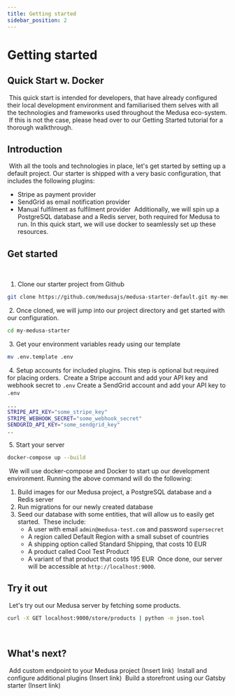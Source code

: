 ```yaml
---
title: Getting started
sidebar_position: 2
---
```


# Getting started
## Quick Start w. Docker
​
This quick start is intended for developers, that have already configured their local development environment and familiarised them selves with all the technologies and frameworks used throughout the Medusa eco-system.
​
If this is not the case, please head over to our Getting Started tutorial for a thorough walkthrough.
​
## Introduction
​
With all the tools and technologies in place, let's get started by setting up a default project. Our starter is shipped with a very basic configuration, that includes the following plugins:
​
- Stripe as payment provider
- SendGrid as email notification provider
- Manual fulfilment as fulfilment provider
​
Additionally, we will spin up a PostgreSQL database and a Redis server, both required for Medusa to run. In this quick start, we will use docker to seamlessly set up these resources.
​
## Get started
​
1. Clone our starter project from Github
​
```bash
git clone https://github.com/medusajs/medusa-starter-default.git my-medusa-starter
```
​
2. Once cloned, we will jump into our project directory and get started with our configuration.
​
```bash
cd my-medusa-starter
```
​
3. Get your environment variables ready using our template
​
```bash
mv .env.template .env
```
​
4. Setup accounts for included plugins. This step is optional but required for placing orders.
​
Create a Stripe account and add your API key and webhook secret to `.env`
Create a SendGrid account and add your API key to `.env`
​
```bash
...
STRIPE_API_KEY="some_stripe_key"
STRIPE_WEBHOOK_SECRET="some_webhook_secret"
SENDGRID_API_KEY="some_sendgrid_key"
..
```
​
5. Start your server
​
```bash
docker-compose up --build
```
​
We will use docker-compose and Docker to start up our development environment. Running the above command will do the following:
​
1. Build images for our Medusa project, a PostgreSQL database and a Redis server
2. Run migrations for our newly created database
3. Seed our database with some entities, that will allow us to easily get started.
​
   These include:
​
   - A user with email `admin@medusa-test.com` and password `supersecret`
   - A region called Default Region with a small subset of countries
   - A shipping option called Standard Shipping, that costs 10 EUR
   - A product called Cool Test Product
   - A variant of that product that costs 195 EUR
​
Once done, our server will be accessible at `http://localhost:9000`.
​
## Try it out
​
Let's try out our Medusa server by fetching some products.
​
```bash
curl -X GET localhost:9000/store/products | python -m json.tool
```
​
## What's next?
​
Add custom endpoint to your Medusa project (Insert link)
​
Install and configure additional plugins (Insert link)
​
Build a storefront using our Gatsby starter (Insert link)
